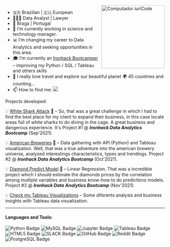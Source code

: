 <img src="https://raw.githubusercontent.com/MicaelliMedeiros/micaellimedeiros/master/image/computer-illustration.png" min-width="400px" max-width="200px" width="200px" align="right" alt="Computador iuriCode">

- 🇧🇷 Brazilian | :eu: European
- 👨🏻‍💼 Data Analyst | Lawyer
- 📍 Braga | Portugal
- 💼 I’m currently working in science and technology manager.
- 📊 I’m changing my career to Data Analytics and seeking opportunities in this area.
- 🎓 I’m currently an [Ironhack Bootcamper](https://www.ironhack.com/) – improving my Python / SQL / Tableau and others skills
- 💬 I really love travel and explore our beautiful planet 🌍 45 countries and counting...  
- 📫 How to find me:     <a href="#" alt="Linkedin"> <img src="https://img.shields.io/badge/-Linkedin-0e76a8?style=flatsquare&logo=Linkedin&logoColor=white&link=https://www.linkedin.com/in/lucio-ferraz-a05a668a/" /></a> 

Projects developed:

💡 [White Shark Attack](https://github.com/LucioFerraz/Shark_Attack_Project/) 🦈 –  So, that was a great challenge in which I had to find the best place for my client to expand their business, in this case locate areas full of white sharks to do diving in the cage. A great business and dangerous experience. It's Project #1 @ ***Ironhack Data Analytics Bootcamp*** (Sep'2021).

💡 [American Breweries](https://public.tableau.com/app/profile/lucio.ferraz/viz/BrewryDb/Dashboard11) 🍺 – Data gathering with API (Python) and Tableau visualization. Well, that was a true adventure into the american brewery universe, analyzed interestings characteristics, types and trendings. Project #2 @ ***Ironhack Data Analytics Bootcamp*** (Oct'2021).

💡 [Diamond Predict Model](https://github.com/LucioFerraz/DiamondsProject) 💎 – Linear Regression. That was a incredible project which I should estimate the diamonds prices by the correlation among multiple variables and business know-how to do predictions models. Project #3 @ ***Ironhack Data Analytics Bootcamp*** (Nov'2021).

💡 [Check my Tableau Visualizations](https://public.tableau.com/app/profile/lucio.ferraz) – Some diferents analysis and business insights with Tableau data visualization. 


<hr>

#### Languages and Tools:

![Python Badge](https://img.shields.io/badge/Python-FFD43B?style=for-the-badge&logo=python&logoColor=darkgreen)
![MySQL Badge](https://img.shields.io/badge/MySQL-0000FF?style=for-the-badge&logo=mysql&logoColor=white)
![Jupyter Badge](https://img.shields.io/badge/Jupyter-F37626?style=for-the-badge&logo=jupyter&logoColor=white)
![Tableau Badge](https://img.shields.io/badge/Tableau-E21627?style=for-the-badge&logo=tableau&logoColor=white)
![HTML5 Badge](https://img.shields.io/badge/HTML5-E34F26?style=for-the-badge&logo=html5&logoColor=white)
![SLACK Badge](https://img.shields.io/badge/Slack-4A154B?style=for-the-badge&logo=slack&logoColor=white)
![GitHub Badge](https://img.shields.io/badge/GitHub-100000?style=for-the-badge&logo=github&logoColor=white)
![Reddit Badge](https://img.shields.io/badge/Reddit-FF4500?style=for-the-badge&logo=reddit&logoColor=white)
![PostgreSQL Badge](https://img.shields.io/badge/PostgreSQL-316192?style=for-the-badge&logo=postgresql&logoColor=white)

<br>
